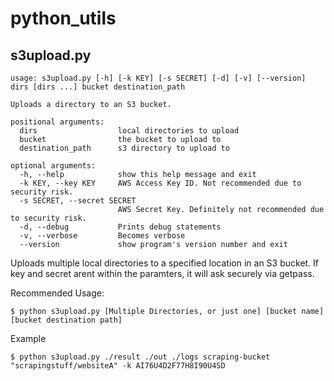 # python_utils

## s3upload.py
```
usage: s3upload.py [-h] [-k KEY] [-s SECRET] [-d] [-v] [--version] dirs [dirs ...] bucket destination_path

Uploads a directory to an S3 bucket.

positional arguments:
  dirs                  local directories to upload
  bucket                the bucket to upload to
  destination_path      s3 directory to upload to

optional arguments:
  -h, --help            show this help message and exit
  -k KEY, --key KEY     AWS Access Key ID. Not recommended due to security risk.
  -s SECRET, --secret SECRET
                        AWS Secret Key. Definitely not recommended due to security risk.
  -d, --debug           Prints debug statements
  -v, --verbose         Becomes verbose
  --version             show program's version number and exit
```
Uploads multiple local directories to a specified location in an S3 bucket.
If key and secret arent within the paramters, it will ask securely via getpass.

Recommended Usage:
```
$ python s3upload.py [Multiple Directories, or just one] [bucket name] [bucket destination path]
```
Example
```
$ python s3upload.py ./result ./out ./logs scraping-bucket "scrapingstuff/websiteA" -k AI76U4D2F77H8I90U4SD
```
